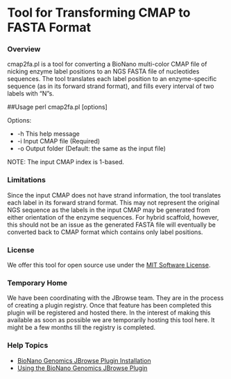 # Tool for Transforming CMAP to FASTA Format

### Overview 
cmap2fa.pl is a tool for converting a BioNano multi-color CMAP file of nicking enzyme label positions to an NGS FASTA file of nucleotides sequences. The tool translates each label position to an enzyme-specific sequence (as in its forward strand format), and fills every interval of two labels with “N”s.   

##Usage
perl cmap2fa.pl [options] <Args>

Options:
* -h	This help message
* -i	Input CMAP file (Required)
* -o	Output folder (Default: the same as the input file)

NOTE:	The input CMAP index is 1-based.

### Limitations
Since the input CMAP does not have strand information, the tool translates each label in its forward strand format.  This may not represent the original NGS sequence as the labels in the input CMAP may be generated from either orientation of the enzyme sequences.
For hybrid scaffold, however, this should not be an issue as the generated FASTA file will eventually be converted back to CMAP format which contains only label positions.

### License
We offer this tool for open source use under the [MIT Software License](https://opensource.org/licenses/MIT). 

### Temporary Home
We have been coordinating with the JBrowse team.  They are in the process of creating a plugin registry.  Once that feature has been completed this plugin will be registered and hosted there.  In the interest of making this available as soon as possible we are temporarily hosting this tool here.   It might be a few months till the registry is completed.  

### Help Topics
* [BioNano Genomics JBrowse Plugin Installation](https://github.com/bionanogenomics/JBrowsePlugin/wiki/BioNano-Genomics-Plugin-Installation)
* [Using the BioNano Genomics JBrowse Plugin](https://github.com/bionanogenomics/JBrowsePlugin/wiki/Using-the-BioNano-Genomics-JBrowse-Plugin)
